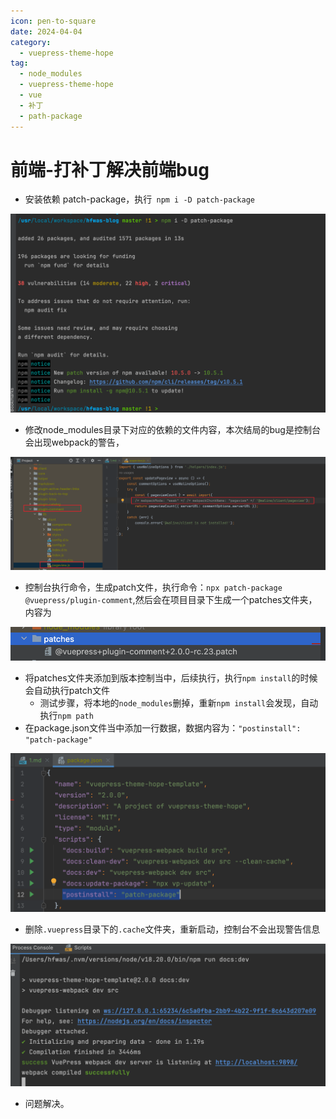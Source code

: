 ```yaml
---
icon: pen-to-square
date: 2024-04-04
category:
  - vuepress-theme-hope
tag:
  - node_modules
  - vuepress-theme-hope
  - vue
  - 补丁
  - path-package
---
```


# 前端-打补丁解决前端bug

- 安装依赖 patch-package，执行` npm i -D patch-package`

![image-20240404132656304](images/image-20240404132656304.png)

- 修改node_modules目录下对应的依赖的文件内容，本次结局的bug是控制台会出现webpack的警告，

![image-20240404132821569](images/image-20240404132821569.png)

- 控制台执行命令，生成patch文件，执行命令：`npx patch-package @vuepress/plugin-comment`,然后会在项目目录下生成一个patches文件夹，内容为

![image-20240404132924968](images/image-20240404132924968.png)

- 将patches文件夹添加到版本控制当中，后续执行，执行`npm install`的时候会自动执行patch文件
  - 测试步骤，将本地的`node_modules`删掉，重新`npm install`会发现，自动执行`npm path` 
- 在package.json文件当中添加一行数据，数据内容为：`"postinstall": "patch-package"`

![image-20240404133014237](images/image-20240404133014237.png)

- 删除`.vuepress`目录下的`.cache`文件夹，重新启动，控制台不会出现警告信息

![image-20240404133152503](images/image-20240404133152503.png)

- 问题解决。
